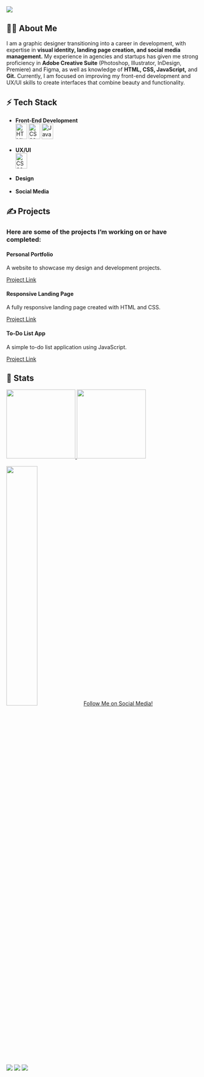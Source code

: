 <div>
<img src="https://capsule-render.vercel.app/api?type=waving&animation=fadeIn&fontColor=3C3D40&color=D7D7D9&height=300&section=header&text=Hello!%20I'm%20Victor%20Gotfrid%20👋&fontSize=56" />
</div>

## 👨‍💻 About Me 
<div>
 <p>I am a graphic designer transitioning into a career in development, with expertise in <strong>visual identity, landing page creation, and social media management.</strong> My experience in agencies and startups has given me strong proficiency in <strong>Adobe   Creative Suite</strong> (Photoshop, Illustrator, InDesign, Premiere) and Figma, as well as knowledge of <strong>HTML, CSS, JavaScript,</strong> and <strong>Git.</strong> Currently, I am focused on improving my front-end development and UX/UI skills to create interfaces  that combine beauty and functionality.</p>
</div>

## ⚡ Tech Stack 
<ul>
 <li><b>Front-End Development</b></li>
  <div style="display: inline_block">
   <img alt="HTML5" style="width:30px;height:40px;" src="https://cdn.jsdelivr.net/gh/devicons/devicon@latest/icons/html5/html5-original.svg" />
   <img alt="CSS3" style="width:30px;height:40px;" src="https://cdn.jsdelivr.net/gh/devicons/devicon@latest/icons/css3/css3-original.svg" />
   <img alt="JavaScript" style="width:30px;height:40px;" src="https://cdn.jsdelivr.net/gh/devicons/devicon@latest/icons/javascript/javascript-original.svg" />
  </div>
 
 <br>
 
 <li><b>UX/UI</b></li>
  <div style="display: inline_block">
   <img alt="CSS3"style="width:30px;height:40px;" src="https://cdn.jsdelivr.net/gh/devicons/devicon@latest/icons/figma/figma-original.svg" />
  </div>
 
 <br>
 <li><b>Design</b></li>
 
 <br>
 <li><b>Social Media</b></li>
</ul>

## ✍ Projects

<h3>Here are some of the projects I’m working on or have completed:</h3>
 <h4>Personal Portfolio</h4>
  <p>A website to showcase my design and development projects.</p>
   <a href="https://vgotfrid.myportfolio.com/work" target="_blank">Project Link</a>

 <h4>Responsive Landing Page</h4>
  <p>A fully responsive landing page created with HTML and CSS.</p>
   <a href="https://vgotfrid.myportfolio.com/work" target="_blank">Project Link</a>
 
 <h4>To-Do List App</h4>
  <p>A simple to-do list application using JavaScript.</p>
   <a href="https://vgotfrid.myportfolio.com/work" target="_blank">Project Link</a>


## 👾 Stats
 <div>
   <a href="https://github.com/victorgrcabral">
   <img height="180em" src="https://github-readme-stats.vercel.app/api?username=victorgrcabral&show_icons=true&theme=gruvbox&include_all_commits=true&count_private=true"/>
   <img height="180em" src="https://github-readme-stats.vercel.app/api/top-langs/?username=victorgrcabral&layout=compact&langs_count=6&theme=gruvbox"/>
</div>
    
<br>
<div>
 <img src="https://user-images.githubusercontent.com/74038190/225813708-98b745f2-7d22-48cf-9150-083f1b00d6c9.gif" style="width:40%;height:40%>
</div>

### Follow Me on Social Media!
 
<div> 
  <a href="https://instagram.com/victorgotfrid" target="_blank"><img src="https://img.shields.io/badge/-Instagram-%23E4405F?style=for-the-badge&logo=instagram&logoColor=white" target="_blank"></a> 
  <a href = "mailto:victorgrcabral@gmail.com"><img src="https://img.shields.io/badge/-Gmail-%23333?style=for-the-badge&logo=gmail&logoColor=white" target="_blank"></a>
  <a href="https://www.linkedin.com/in/victorgrcabral" target="_blank"><img src="https://img.shields.io/badge/-LinkedIn-%230077B5?style=for-the-badge&logo=linkedin&logoColor=white" target="_blank"></a>
</div>
